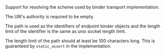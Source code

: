 Support for resolving the scheme used by binder transport implementation.

The URI's authority is required to be empty.

The path is used as the identifiers of endpoint binder objects and the length
limit of the identifier is the same as unix socket length limit.

The length limit of the path should at least be 100 characters long. This is
guaranteed by `static_assert` in the implementation.
